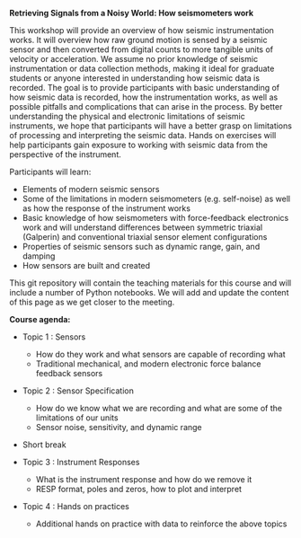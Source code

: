 **Retrieving Signals from a Noisy World: How seismometers work**

This workshop will provide an overview of how seismic instrumentation works. It will overview how raw ground motion is sensed by a seismic sensor and then converted from digital counts to more tangible units of velocity or acceleration. We assume no prior knowledge of seismic instrumentation or data collection methods, making it ideal for graduate students or anyone interested in understanding how seismic data is recorded. The goal is to provide participants with basic understanding of how seismic data is recorded, how the instrumentation works, as well as possible pitfalls and complications that can arise in the process. By better understanding the physical and electronic limitations of seismic instruments, we hope that participants will have a better grasp on limitations of processing and interpreting the seismic data. Hands on exercises will help participants gain exposure to working with seismic data from the perspective of the instrument. 

Participants will learn:
- Elements of modern seismic sensors
- Some of the limitations in modern seismometers (e.g. self-noise) as well as how the response of the instrument works
- Basic knowledge of how seismometers with force-feedback electronics work and will understand differences between symmetric triaxial (Galperin) and conventional triaxial sensor element configurations
- Properties of seismic sensors such as dynamic range, gain, and damping
- How sensors are built and created

This git repository will contain the teaching materials for this course and will include a number of Python notebooks. We will add and update the content of this page as we get closer to the meeting.

**Course agenda:**

- Topic 1 : Sensors 

  - How do they work and what sensors are capable of recording what
  - Traditional mechanical, and modern electronic force balance feedback sensors
    
- Topic 2 : Sensor Specification
  
  - How do we know what we are recording and what are some of the limitations of our units
  - Sensor noise, sensitivity, and dynamic range
  
+ Short break

- Topic 3 : Instrument Responses

  - What is the instrument response and how do we remove it
  - RESP format, poles and zeros, how to plot and interpret
  
- Topic 4 : Hands on practices

  - Additional hands on practice with data to reinforce the above topics



